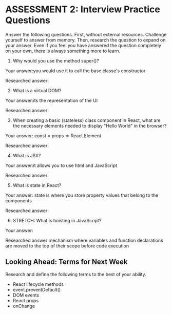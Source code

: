 # ASSESSMENT 2: Interview Practice Questions

Answer the following questions. First, without external resources. Challenge yourself to answer from memory. Then, research the question to expand on your answer. Even if you feel you have answered the question completely on your own, there is always something more to learn.

1. Why would you use the method super()?

  Your answer:you would use it to call the base classe's constructor

  Researched answer:



2. What is a virtual DOM?

  Your answer:its the representation of the UI

  Researched answer:



3. When creating a basic (stateless) class component in React, what are the necessary elements needed to display "Hello World" in the browser?

  Your answer: const = props => React.Element

  Researched answer:



4. What is JSX?

  Your answer:it allows you to use html and JavaScript

  Researched answer:



5. What is state in React?

  Your answer: state is where you store property values that belong to the components

  Researched answer:



6. STRETCH: What is hoisting in JavaScript?

  Your answer:

  Researched answer:mechanism where variables and function declarations are moved to the top of their scope before code execution



## Looking Ahead: Terms for Next Week

Research and define the following terms to the best of your ability.

- React lifecycle methods
- event.preventDefault()
- DOM events
- React props
- onChange
